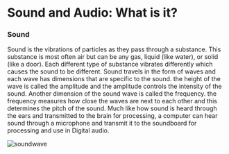 # Sound and Audio: What is it?
### Sound 
Sound is the vibrations of particles as they pass through a substance. This substance is most often air but can be any gas, liquid (like water), or solid (like a door). Each different type of substance vibrates differently which causes the sound to be different. Sound travels in the form of waves and each wave has dimensions that are specific to the sound. the height of the wave is called the amplitude and the amplitude controls the intensity of the sound. Another dimension of the sound wave is called the frequency. the frequency measures how close the waves are next to each other and this determines the pitch of the sound. Much like how sound is heard through the ears and transmitted to the brain for processing, a computer can hear sound through a microphone and transmit it to the soundboard for processing and use in Digital audio.  

![soundwave](https://static.sciencelearn.org.nz/images/images/000/000/605/original/Graphs-of-sound-waves20151209_v2.jpg?1674164598)
